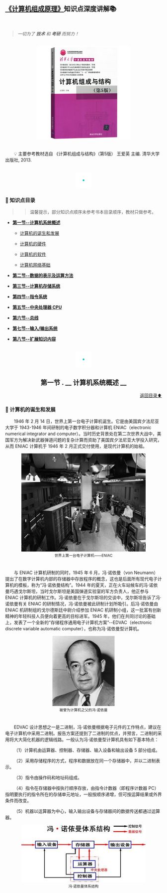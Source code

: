 ## [《计算机组成原理》](#welcome)知识点深度讲解📚

<br>

> *一切为了 **技术** 和 **考研** 而努力！*

<br>
<div align="center">
    <img src="pics/bookcut.jpg" width="300">
</div>
<br>

&emsp;&emsp;💡 主要参考教材选自 《计算机组成与结构》（第5版） 王爱英 主编. 清华大学出版社, 2013. 

<br>
<div align="center">
    <img src="pics/cutline.gif" width="50">
</div>

### 📝 知识点目录

>> 温馨提示，部分知识点顺序未参考书本目录顺序，教材只做参考。

+ [**第一节--计算机系统概述**](#)
    
  - [计算机的诞生和发展](#)
  
  - [计算机的硬件](#)
  
  - [计算机的软件](#)
  
  - [计算机网络基础](#)
  
+ [**第二节--数据的表示及运算方法**](#)

+ [**第三节--计算机存储系统**](#)

+ [**第四节--指令系统**](#)

+ [**第五节--中央处理器 CPU**](#)

+ [**第六节--总线**](#)

+ [**第七节--输入/输出系统**](#)

+ [**第八节--扩展知识内容**](#)

<br>
<div align="center">
    <img src="pics/cutline.gif" width="50">
    <h2>第一节 . __ 计算机系统概述 __</h2>
</div>
<div align="right">
    <a href="#-知识点目录">返回目录⬆</a>
</div>

### 💬 计算机的诞生和发展

&emsp;&emsp;1946 年 2 月 14 日，世界上第一台电子计算机诞生。它是由美国宾夕法尼亚大学于 1943-1946 年间研制的电子数字积分器和计算机 ENIAC（electronic numerical integrator and computer）。当时历史背景处在第二次世界大战中，美国军方为解决新武器弹道问题的复杂计算而资助了美国宾夕法尼亚大学投入研究，从而 ENIAC 计算机于 1946 年 2 月正式交付使用，是现代计算机的始祖。

<div align=center><img src="pics/ENIAC.jpg" width="400"><br><sup>世界上第一台电子计算机——ENIAC</sup></div><br>

&emsp;&emsp;与 ENIAC 计算机研制的同时，1945 年 6 月，冯·诺依曼（von Neumann）提出了在数字计算机内部的存储器中存放程序的概念，这也是后面所有现代电子计算机的模板，称为“冯·诺依曼结构”。1944 年的夏天，正在火车站候车的冯·诺依曼巧遇戈尔斯坦，当时戈尔斯坦是美国弹道实验室的军方负责人，他正参与 ENIAC 计算机的研制工作。冯·诺依曼在于戈尔斯坦的交谈中，戈尔斯坦告诉了冯·诺依曼有关 ENIAC 的研制情况，冯·诺依曼被此研制计划所吸引。后冯·诺依曼由 ENIAC 机研制组的戈尔德斯廷中尉介绍参加 ENIAC 机研制小组，这一批富有创新精神的年轻科技人员便向着更高的目标进军。1945 年，他们在共同讨论的基础上，发表了一个全新的“存储程序通用电子计算机方案”--EDVAC（electronic discrete variable automatic computer），也称为冯·诺依曼型计算机。

<div align=center><img src="pics/von-Neumann.jpg" width="200"><br><sup>被誉为计算机之父的冯·诺依曼</sup></div><br>

&emsp;&emsp;EDVAC 设计思想之一是二进制，冯·诺依曼根据电子元件的工作特点，建议在电子计算机中采用二进制。报告方案还提到了二进制的优点，并预言，二进制的采用将大大简化机器的逻辑线路。一般认为冯·诺依曼型计算机具有如下基本特点：

&emsp;&emsp;（1）计算机由运算器、控制器、存储器、输入设备和输出设备 5 部分组成。

&emsp;&emsp;（2）采用存储程序的方式，程序和数据放在同一个存储器中，并以二进制表示。

&emsp;&emsp;（3）指令由操作码和地址码组成。

&emsp;&emsp;（4）指令在存储器中按执行顺序存放，由指令计数器（即程序计数器 PC）指明要执行的指令所在的存储单元地址，一般按顺序递增，但可按运算结果或外界条件而改变。

&emsp;&emsp;（5）机器以运算器为中心，输入输出设备与存储器间的数据传送都通过运算器。

<div align=center><img src="pics/structural.jpg" width="400"><br><sup>冯·诺依曼体系结构</sup></div><br>